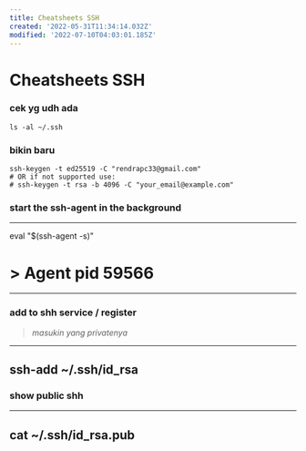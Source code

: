 ```yaml
---
title: Cheatsheets SSH
created: '2022-05-31T11:34:14.032Z'
modified: '2022-07-10T04:03:01.185Z'
---
```


# Cheatsheets SSH

### cek yg udh ada

```
ls -al ~/.ssh
```

### bikin baru

```
ssh-keygen -t ed25519 -C "rendrapc33@gmail.com"
# OR if not supported use:
# ssh-keygen -t rsa -b 4096 -C "your_email@example.com"
```

### start the ssh-agent in the background

---

eval "$(ssh-agent -s)"

# > Agent pid 59566

---

### add to shh service / register

> _masukin yang privatenya_

---

ssh-add ~/.ssh/id_rsa
---

### show public shh

---

cat ~/.ssh/id_rsa.pub
---